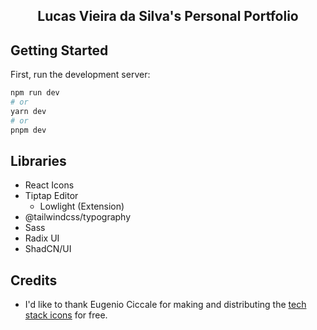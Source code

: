 <div align="center">
    <h2>Lucas Vieira da Silva's Personal Portfolio</h2>
</div>

## Getting Started

First, run the development server:

```bash
npm run dev
# or
yarn dev
# or
pnpm dev
```

## Libraries

- React Icons
- Tiptap Editor
  - Lowlight (Extension)
- @tailwindcss/typography
- Sass
- Radix UI
- ShadCN/UI

## Credits

- I'd like to thank Eugenio Ciccale for making and distributing the [tech stack icons](https://www.figma.com/community/file/1095337897898466786) for free.
